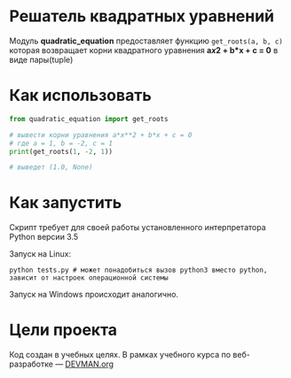 # Решатель квадратных уравнений

Модуль **quadratic_equation**  предоставляет функцию ``` get_roots(a, b, c) ``` которая возвращает  корни  квадратного уравнения  **a*x*2 + b*x + c = 0**   в виде пары(tuple)

# Как использовать

```python
from quadratic_equation import get_roots

# вывести корни уравнения a*x**2 + b*x + c = 0
# где a = 1, b = -2, c = 1 
print(get_roots(1, -2, 1))

# выведет (1.0, None)
```
# Как запустить

Скрипт требует для своей работы установленного интерпретатора Python версии 3.5

Запуск на Linux:

```#!bash
python tests.py # может понадобиться вызов python3 вместо python, зависит от настроек операционной системы
```

Запуск на Windows происходит аналогично.

# Цели проекта

Код создан в учебных целях. В рамках учебного курса по веб-разработке ― [DEVMAN.org](https://devman.org)
